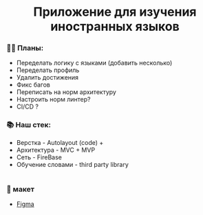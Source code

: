 <h1 align="center">Приложение для изучения иностранных языков</h1>

### 🤹‍♂️ Планы:
  * Переделать логику с языками (добавить несколько)
  * Переделать профиль
  * Удалить достижения 
  * Фикс багов
  * Переписать на норм архитектуру
  * Настроить норм линтер?
  * CI/CD ?
### 📚 Наш стек:
  * Верстка - Autolayout (code) +
  * Архитектура - MVC + MVP
  * Сеть - FireBase
  * Обучение словами - third party library
#
### 🪩 макет
  * [Figma](https://www.figma.com/file/wxKMX9MxF8zgmq7ZrVekZ9/Untitled?type=design&node-id=23%3A798&mode=design&t=OeAxZfH8RPsutNgd-1)
#
